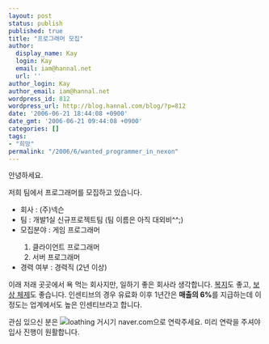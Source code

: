 ```yaml
---
layout: post
status: publish
published: true
title: "프로그래머 모집"
author:
  display_name: Kay
  login: Kay
  email: iam@hannal.net
  url: ''
author_login: Kay
author_email: iam@hannal.net
wordpress_id: 812
wordpress_url: http://blog.hannal.com/blog/?p=812
date: '2006-06-21 18:44:08 +0900'
date_gmt: '2006-06-21 09:44:08 +0900'
categories: []
tags:
- "희망"
permalink: "/2006/6/wanted_programmer_in_nexon"
---
```

<p>안녕하세요.</p>
<p>저희 팀에서 프로그래머를 모집하고 있습니다.</p>
<ul>
<li>회사 : (주)넥슨</li>
<li>팀 : 개발1실 신규프로젝트팀 (팀 이름은 아직 대외비^^;)</li>
<li>모집분야 : 게임 프로그래머</li>
<ol>
<li>클라이언트 프로그래머</li>
<li>서버 프로그래머</li>
</ol>
<li>경력 여부 : 경력직 (2년 이상)</li>
</ul>
<p>이래 저래 곳곳에서 욕 먹는 회사지만, 일하기 좋은 회사라 생각합니다. <a href="http://company.nexon.com/recruit/well1.htm">복지</a>도 좋고, <a href="http://company.nexon.com/recruit/well.htm">보상 체제</a>도 좋습니다. 인센티브의 경우 유료화 이후 1년간은 <strong>매출의 6%</strong>를 지급하는데 이정도는 업계에서도 높은 인센티브라고 합니다.</p>
<p>관심 있으신 분은 <img src="http://blog.hannal.com/wp-content/old_uploads/loathing_at_naver.gif" alt="loathing 거시기 naver.com" />으로 연락주세요. 미리 연락을 주셔야 입사 진행이 원활합니다.</p>
